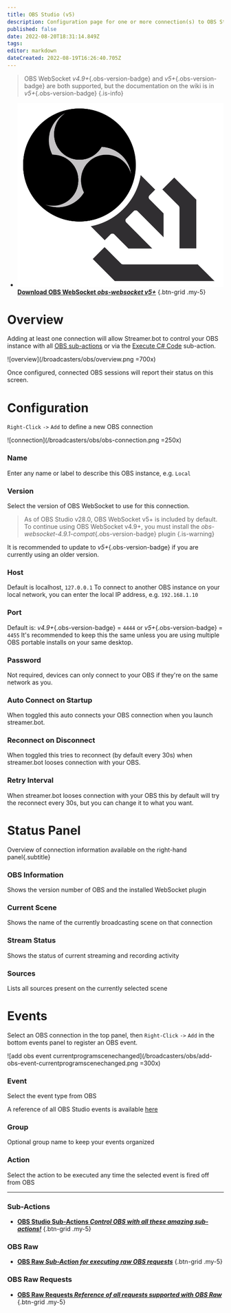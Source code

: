 ```yaml
---
title: OBS Studio (v5)
description: Configuration page for one or more connection(s) to OBS Studio instance(s)
published: false
date: 2022-08-20T18:31:14.849Z
tags: 
editor: markdown
dateCreated: 2022-08-19T16:26:40.705Z
---
```


> OBS WebSocket *v4.9+*{.obs-version-badge} and *v5+*{.obs-version-badge} are both supported, but the documentation on the wiki is in *v5+*{.obs-version-badge}
{.is-info}

- [<img src="/logos/obs-websocket.png"/>**Download OBS WebSocket *<i class="mdi mdi-github"></i> obs-websocket v5+***](https://github.com/obsproject/obs-websocket/releases/latest)
{.btn-grid .my-5}

# Overview

Adding at least one connection will allow Streamer.bot to control your OBS instance with all [OBS sub-actions](/Sub-Actions/OBS) or via the [Execute C# Code](/Sub-Actions/Code/Execute-CSharp-Code) sub-action.

![overview](/broadcasters/obs/overview.png =700x)

Once configured, connected OBS sessions will report their status on this screen.

# Configuration
`Right-Click` `->` `Add` to define a new OBS connection

![connection](/broadcasters/obs/obs-connection.png =250x)

### Name
Enter any name or label to describe this OBS instance, e.g. `Local`

### Version
Select the version of OBS WebSocket to use for this connection.

> As of OBS Studio v28.0, OBS WebSocket v5+ is included by default. 
> To continue using OBS WebSocket v4.9+, you must install the *obs-websocket-4.9.1-compat*{.obs-version-badge} plugin
{.is-warning}

It is recommended to update to *v5+*{.obs-version-badge} if you are currently using an older version.

### Host
Default is localhost, `127.0.0.1`
To connect to another OBS instance on your local network, you can enter the local IP address, e.g. `192.168.1.10`

### Port
Default is: *v4.9+*{.obs-version-badge} = `4444` or *v5+*{.obs-version-badge} = `4455`
It's recommended to keep this the same unless you are using multiple OBS portable installs on your same desktop.

### Password
Not required, devices can only connect to your OBS if they're on the same network as you.

### Auto Connect on Startup
When toggled this auto connects your OBS connection when you launch streamer.bot.

### Reconnect on Disconnect
When toggled this tries to reconnect (by default every 30s) when streamer.bot looses connection with your OBS.

### Retry Interval
When streamer.bot looses connection with your OBS this by default will try the reconnect every 30s, but you can change it to what you want.

# Status Panel
Overview of connection information available on the right-hand panel{.subtitle}

### OBS Information
Shows the version number of OBS and the installed WebSocket plugin

### Current Scene
Shows the name of the currently broadcasting scene on that connection

### Stream Status
Shows the status of current streaming and recording activity

### Sources
Lists all sources present on the currently selected scene

# Events

Select an OBS connection in the top panel, then `Right-Click` `->` `Add` in the bottom events panel to register an OBS event.

![add obs event currentprogramscenechanged](/broadcasters/obs/add-obs-event-currentprogramscenechanged.png =300x)

### Event
Select the event type from OBS

A reference of all OBS Studio events is available [here](/en/Broadcasters/OBS/Events)

### Group
Optional group name to keep your events organized

### Action
Select the action to be executed any time the selected event is fired off from OBS

***
### Sub-Actions
- [<i class="mdi mdi-lightning-bolt-outline text--obs"></i>**OBS Studio Sub-Actions *Control OBS with all these amazing sub-actions!***](/en/Sub-Actions/OBS)
{.btn-grid .my-5}

### OBS Raw
- [<i class="mdi mdi-code-json text--obs"></i>**OBS Raw *Sub-Action for executing raw OBS requests***](/en/Sub-Actions/OBS/Raw)
{.btn-grid .my-5}

### OBS Raw Requests
- [<i class="mdi mdi-progress-question text--obs"></i>**OBS Raw Requests *Reference of all requests supported with OBS Raw***](/en/Broadcasters/OBS/Requests)
{.btn-grid .my-5}